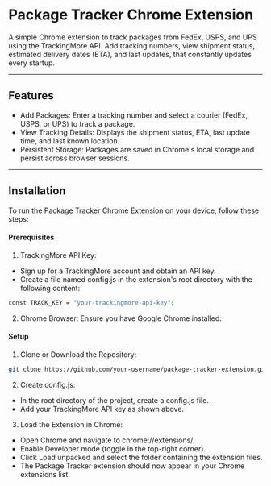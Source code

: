 # Package Tracker Chrome Extension

A simple Chrome extension to track packages from FedEx, USPS, and UPS using the TrackingMore API. Add tracking numbers, view shipment status, estimated delivery dates (ETA), and last updates, that constantly updates every startup.

---

## Features

- Add Packages: Enter a tracking number and select a courier (FedEx, USPS, or UPS) to track a package.
- View Tracking Details: Displays the shipment status, ETA, last update time, and last known location.
- Persistent Storage: Packages are saved in Chrome's local storage and persist across browser sessions.

---

## Installation

To run the Package Tracker Chrome Extension on your device, follow these steps:

#### Prerequisites

1. TrackingMore API Key:
- Sign up for a TrackingMore account and obtain an API key.
- Create a file named config.js in the extension's root directory with the following content:
```bash
const TRACK_KEY = "your-trackingmore-api-key";
```
2. Chrome Browser: Ensure you have Google Chrome installed.

#### Setup

1. Clone or Download the Repository:
```bash
git clone https://github.com/your-username/package-tracker-extension.git
```

2. Create config.js:
- In the root directory of the project, create a config.js file.
- Add your TrackingMore API key as shown above.

3. Load the Extension in Chrome:
- Open Chrome and navigate to chrome://extensions/.
- Enable Developer mode (toggle in the top-right corner).
- Click Load unpacked and select the folder containing the extension files.
- The Package Tracker extension should now appear in your Chrome extensions list.

